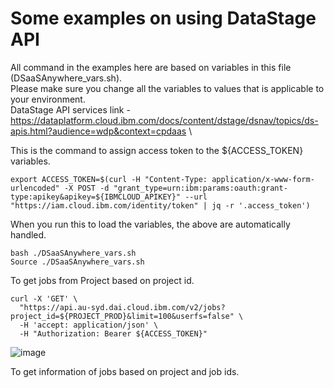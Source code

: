 # Some examples on using DataStage API

All command in the examples here are based on variables in this file (DSaaSAnywhere_vars.sh). \
Please make sure you change all the variables to values that is applicable to your environment. \
DataStage API services link - https://dataplatform.cloud.ibm.com/docs/content/dstage/dsnav/topics/ds-apis.html?audience=wdp&context=cpdaas \

This is the command to assign access token to the ${ACCESS_TOKEN} variables.
```
export ACCESS_TOKEN=$(curl -H "Content-Type: application/x-www-form-urlencoded" -X POST -d "grant_type=urn:ibm:params:oauth:grant-type:apikey&apikey=${IBMCLOUD_APIKEY}" --url "https://iam.cloud.ibm.com/identity/token" | jq -r '.access_token')
```

When you run this to load the variables, the above are automatically handled.
```
bash ./DSaaSAnywhere_vars.sh
Source ./DSaaSAnywhere_vars.sh
```

To get jobs from Project based on project id.
```
curl -X 'GET' \
  "https://api.au-syd.dai.cloud.ibm.com/v2/jobs?project_id=${PROJECT_PROD}&limit=100&userfs=false" \
  -H 'accept: application/json' \
  -H "Authorization: Bearer ${ACCESS_TOKEN}"
```
![image](https://github.com/user-attachments/assets/9b4d9c33-5a10-4473-9aee-01990173a15b)


To get information of jobs based on project and job ids.










